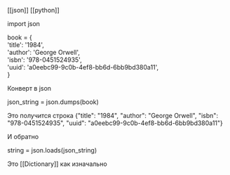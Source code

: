 [[json]]
[[python]]

import json

book = {  
    'title': '1984',  
    'author': 'George Orwell',  
    'isbn': '978-0451524935',  
    'uuid': 'a0eebc99-9c0b-4ef8-bb6d-6bb9bd380a11',  
}

Конверт в json

json_string = json.dumps(book) 

Это получится строка {"title": "1984", "author": "George Orwell", "isbn": "978-0451524935", "uuid": "a0eebc99-9c0b-4ef8-bb6d-6bb9bd380a11"}

И обратно

string = json.loads(json_string)

Это [[Dictionary]] как изначально